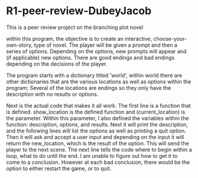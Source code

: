 # R1-peer-review-DubeyJacob
This is a peer review project on the branching plot novel

within this program, the objective is to create an interactive, choose-your-own-story, type of novel. The player will
be given a prompt and then a series of options. Depending on the options, new prompts will appear and (if applicable) new
options. There are good endings and bad endings depending on the decisions of the player.

The program starts with a dictionary titled 'world', within world there are other dictionaries that are the various locations
as well as options within the program; Several of the locations are endings so they only have the description with no
results or options.

Next is the actual code that makes it all work. The first line is a function that is defined. show_location is the defined
function and (current_location) is the parameter. Within this parameter, I also defined the variables within the function:
description, options, and results. Next it will print the description, and the following lines will list the options as
well as printing a quit option. Then it will ask and accept a user input and depending on the input it will return the
new_location, which is the result of the option. This will send the player to the next scene. The next line tells the code
where to begin within a loop, what to do until the end. I am unable to figure out how to get it to come to a conclusion.
However at each bad conclusion, there would be the option to either restart the game, or to quit.